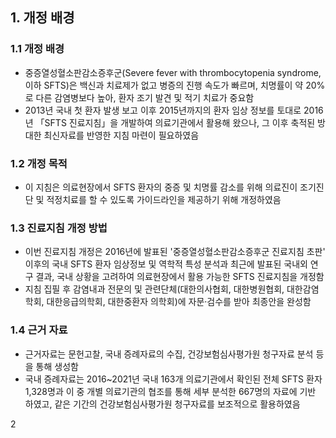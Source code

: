 ## 1. 개정 배경

### 1.1 개정 배경
*   중증열성혈소판감소증후군(Severe fever with thrombocytopenia syndrome, 이하 SFTS)은 백신과 치료제가 없고 병증의 진행 속도가 빠르며, 치명률이 약 20%로 다른 감염병보다 높아, 환자 조기 발견 및 적기 치료가 중요함
*   2013년 국내 첫 환자 발생 보고 이후 2015년까지의 환자 임상 정보를 토대로 2016년 「SFTS 진료지침」을 개발하여 의료기관에서 활용해 왔으나, 그 이후 축적된 방대한 최신자료를 반영한 지침 마련이 필요하였음

### 1.2 개정 목적
*   이 지침은 의료현장에서 SFTS 환자의 중증 및 치명률 감소를 위해 의료진이 조기진단 및 적정치료를 할 수 있도록 가이드라인을 제공하기 위해 개정하였음

### 1.3 진료지침 개정 방법
*   이번 진료지침 개정은 2016년에 발표된 '중증열성혈소판감소증후군 진료지침 초판' 이후의 국내 SFTS 환자 임상정보 및 역학적 특성 분석과 최근에 발표된 국내외 연구 결과, 국내 상황을 고려하여 의료현장에서 활용 가능한 SFTS 진료지침을 개정함
*   지침 집필 후 감염내과 전문의 및 관련단체(대한의사협회, 대한병원협회, 대한감염학회, 대한응급의학회, 대한중환자 의학회)에 자문·검수를 받아 최종안을 완성함

### 1.4 근거 자료
*   근거자료는 문헌고찰, 국내 증례자료의 수집, 건강보험심사평가원 청구자료 분석 등을 통해 생성함
*   국내 증례자료는 2016~2021년 국내 163개 의료기관에서 확인된 전체 SFTS 환자 1,328명과 이 중 개별 의료기관의 협조를 통해 세부 분석한 667명의 자료에 기반 하였고, 같은 기간의 건강보험심사평가원 청구자료를 보조적으로 활용하였음

<PAGE>2